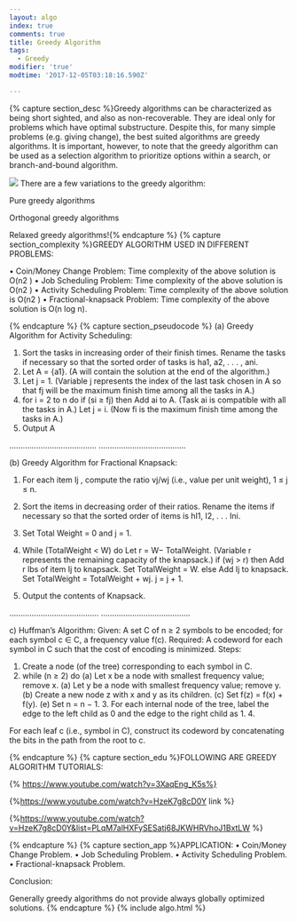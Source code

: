 ```yaml
---
layout: algo
index: true
comments: true
title: Greedy Algorithm
tags:
  - Greedy
modifier: 'true'
modtime: '2017-12-05T03:18:16.590Z'

---
```

{% capture section_desc %}Greedy algorithms can be characterized as being short sighted, and also as non-recoverable. They are ideal only for problems which have optimal substructure. Despite this, for many simple problems (e.g. giving change), the best suited algorithms are greedy algorithms. It is important, however, to note that the greedy algorithm can be used as a selection algorithm to prioritize options within a search, or branch-and-bound algorithm. 

![](https://www.google.com/search?q=greedy+algorithm&source=lnms&tbm=isch&sa=X&ved=0ahUKEwiP4_mH9PHXAhXH3YMKHZgfCHMQ_AUIDCgD&biw=1536&bih=686#imgrc=xZCWHr_mEon_4M:/)
There are a few variations to the greedy algorithm:

Pure greedy algorithms

Orthogonal greedy algorithms

Relaxed greedy algorithms!{% endcapture %}
{% capture section_complexity %}GREEDY ALGORITHM USED IN DIFFERENT PROBLEMS:

• Coin/Money Change Problem: Time complexity of the above solution is O(n2 ) 
• Job Scheduling Problem: Time complexity of the above solution is O(n2 )
• Activity Scheduling Problem: Time complexity of the above solution is O(n2 )
• Fractional-knapsack Problem: Time complexity of the above solution is O(n log n).

 {% endcapture %}
{% capture section_pseudocode %}
(a) Greedy Algorithm for Activity Scheduling: 

1) Sort the tasks in increasing order of their finish times. Rename the tasks if necessary so that the sorted order of tasks is ha1, a2, . . . , ani.
2) Let A = {a1}. (A will contain the solution at the end of the algorithm.) 
3) Let j = 1. (Variable j represents the index of the last task chosen in A so that fj will be the maximum finish time among all the tasks in A.) 
4) for i = 2 to n do if (si ≥ fj) then Add ai to A. (Task ai is compatible with all the tasks in A.) Let j = i. (Now fi is the maximum finish time among the tasks in A.) 
5) Output A

.......................................
.......................................

(b) Greedy Algorithm for Fractional Knapsack: 

1)	For each item Ij , compute the ratio vj/wj (i.e., value per unit weight), 1 ≤ j ≤ n.
 
2)	Sort the items in decreasing order of their ratios. Rename the items if necessary so that the sorted order of items is hI1, I2, . . . Ini.
 
3)	Set Total Weight = 0 and j = 1.
 
4)	While (TotalWeight < W) do Let r = W− TotalWeight. (Variable r represents the remaining capacity of the knapsack.) if (wj > r) then Add r lbs of item Ij to knapsack. Set TotalWeight = W. else Add Ij to knapsack. Set TotalWeight = TotalWeight + wj. j = j + 1.

5)	Output the contents of Knapsack.

........................................
........................................

c) Huffman’s Algorithm: 
Given: 
A set C of n ≥ 2 symbols to be encoded; for each symbol c ∈ C, a frequency value f(c). Required: 
A codeword for each symbol in C such that the cost of encoding is minimized. 
Steps: 
1) Create a node (of the tree) corresponding to each symbol in C. 
2) while (n ≥ 2) do (a) Let x be a node with smallest frequency value; remove x. 
(a) Let y be a node with smallest frequency value; remove y. 
(b) Create a new node z with x and y as its children. 
(c) Set f(z) = f(x) + f(y). (e) Set n = n − 1. 3. For each internal node of the tree, label the edge to the left child as 0 and the edge to the right child as 1. 4. 

For each leaf c (i.e., symbol in C), construct its codeword by concatenating the bits in the path from the root to c.

{% endcapture %}
{% capture section_edu %}FOLLOWING ARE GREEDY ALGORITHM TUTORIALS:

{% https://www.youtube.com/watch?v=3XaqEng_K5s%}


{%https://www.youtube.com/watch?v=HzeK7g8cD0Y link %}


{%https://www.youtube.com/watch?v=HzeK7g8cD0Y&list=PLqM7alHXFySESatj68JKWHRVhoJ1BxtLW %}




{% endcapture %}
{% capture section_app %}APPLICATION:
• Coin/Money Change Problem.
• Job Scheduling Problem.
• Activity Scheduling Problem.
• Fractional-knapsack Problem.

Conclusion:

Generally greedy algorithms do not provide always globally optimized solutions.
{% endcapture %}
{% include algo.html %}